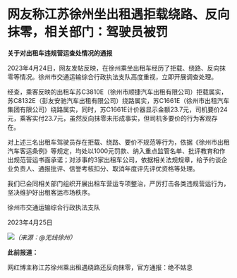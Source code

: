 # 网友称江苏徐州坐出租遇拒载绕路、反向抹零，相关部门：驾驶员被罚

**关于对出租车违规营运查处情况的通报**

2023年4月24日，网友发帖反映，在徐州乘坐出租车经历了拒载、绕路、反向抹零等情况。徐州市交通运输综合行政执法支队高度重视，立即开展调查处理。

经查，乘客反映的出租车苏C3810E（徐州市顺捷汽车出租有限公司）拒载属实，苏C8132E（彭友安驰汽车出租有限公司）绕路属实，苏C1661E（徐州市出租汽车集团有限公司）绕路属实，同时，苏C1661E计价器显示金额23.7元，司机要价24元，乘客实付23.7元，虽然反向抹零未形成事实，但司机多要价的行为客观存在。

对上述三名出租车驾驶员存在拒载、绕路、要价不规范等行为，依据《徐州市出租汽车客运条例》等规定，均处以1000元罚款、纳入重点监管名单、批评教育和作出规范营运书面承诺；对涉事的3家出租车公司，依据相关法规规章，给予约谈企业负责人、通报批评、信誉考核扣分、取消年度评先评优资格等处理。

我们已会同相关部门组织开展出租车营运专项整治，严厉打击各类违规营运行为，坚决维护好出租客运市场秩序。

徐州市交通运输综合行政执法支队

2023年4月25日

![](https://inews.gtimg.com/om_bt/OUopJU3E2E0yT810XFI2SWR9mK1-mU258rj49sIcA1g-AAA/1000)_（来源：@无线徐州）_

**此前报道：**

网红博主称江苏徐州乘出租遇绕路还反向抹零，官方通报：绝不姑息

